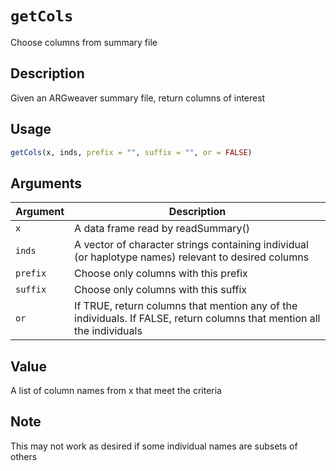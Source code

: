 # `getCols`

Choose columns from summary file


## Description

Given an ARGweaver summary file,
 return columns of interest


## Usage

```r
getCols(x, inds, prefix = "", suffix = "", or = FALSE)
```


## Arguments

Argument      |Description
------------- |----------------
`x`     |     A data frame read by readSummary()
`inds`     |     A vector of character strings containing individual (or haplotype names) relevant to desired columns
`prefix`     |     Choose only columns with this prefix
`suffix`     |     Choose only columns with this suffix
`or`     |     If TRUE, return columns that mention any of the individuals. If FALSE, return columns that mention all the individuals


## Value

A list of column names from x that meet the criteria


## Note

This may not work as desired if some individual names are subsets of others
